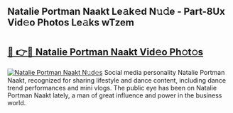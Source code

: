 ## Natalie Portman Naakt Le𝚊k𝚎d N𝚞𝚍e - Part-8Ux Vid𝚎o Photos Le𝚊ks wTzem

# <h2><a href="http://fb7m1i.evod.top/?m=Natalie+Portman+Naakt">🔗 👉🔴 Natalie Portman Naakt Vid𝚎o Ph𝚘t𝚘s</a></h2>

[![Natalie Portman Naakt N𝚞d𝚎s](https://i.imgur.com/8V9OHl7.gif)](http://fb7m1i.evod.top/?m=Natalie+Portman+Naakt)
Social media personality Natalie Portman Naakt, recognized for sharing lifestyle and dance content, including dance trend performances and mini vlogs. The public eye has been on Natalie Portman Naakt lately, a man of great influence and power in the business world. 
